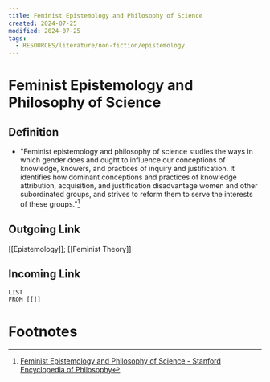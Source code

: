 ```yaml
---
title: Feminist Epistemology and Philosophy of Science
created: 2024-07-25
modified: 2024-07-25
tags:
  - RESOURCES/literature/non-fiction/epistemology
---
```

# Feminist Epistemology and Philosophy of Science
## Definition
- "Feminist epistemology and philosophy of science studies the ways in which gender does and ought to influence our conceptions of knowledge, knowers, and practices of inquiry and justification. It identifies how dominant conceptions and practices of knowledge attribution, acquisition, and justification disadvantage women and other subordinated groups, and strives to reform them to serve the interests of these groups."[^1]
## Outgoing Link
[[Epistemology]]; [[Feminist Theory]]
## Incoming Link
```dataview
LIST
FROM [[]]
```
# Footnotes

[^1]: [Feminist Epistemology and Philosophy of Science - Stanford Encyclopedia of Philosophy](https://plato.stanford.edu/entries/feminism-epistemology/)
